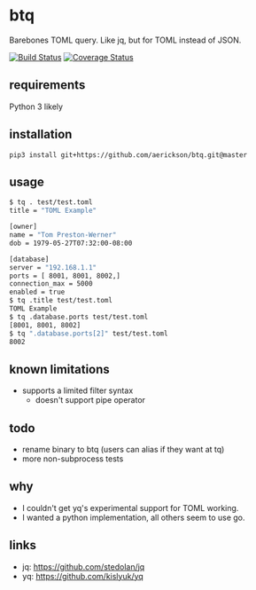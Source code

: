 # btq

Barebones TOML query. Like jq, but for TOML instead of JSON.

[![Build Status](https://travis-ci.com/aerickson/btq.svg?branch=master)](https://travis-ci.com/aerickson/btq) [![Coverage Status](https://coveralls.io/repos/github/aerickson/btq/badge.svg?branch=master)](https://coveralls.io/github/aerickson/btq?branch=master)

## requirements

Python 3 likely

## installation

`pip3 install git+https://github.com/aerickson/btq.git@master`

## usage

```bash
$ tq . test/test.toml
title = "TOML Example"

[owner]
name = "Tom Preston-Werner"
dob = 1979-05-27T07:32:00-08:00

[database]
server = "192.168.1.1"
ports = [ 8001, 8001, 8002,]
connection_max = 5000
enabled = true
$ tq .title test/test.toml
TOML Example
$ tq .database.ports test/test.toml
[8001, 8001, 8002]
$ tq ".database.ports[2]" test/test.toml
8002
```

## known limitations

- supports a limited filter syntax
  - doesn't support pipe operator

## todo

- rename binary to btq (users can alias if they want at tq)
- more non-subprocess tests

## why

- I couldn't get yq's experimental support for TOML working.
- I wanted a python implementation, all others seem to use go.

## links

- jq: https://github.com/stedolan/jq
- yq: https://github.com/kislyuk/yq
